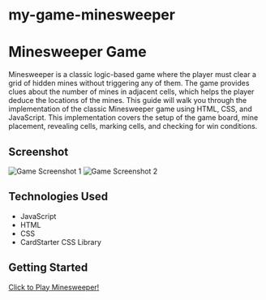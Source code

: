 # my-game-minesweeper



<!-- By the end of this guide, you will have a functional Minesweeper game that runs in a web browser. The implementation is divided into three parts: HTML for the structure, CSS for styling, and JavaScript for the game logic. Each part will be explained in detail, along with inline comments to help you understand the code.

Explanation!
HTML Structure:
We define a calculator container with a display and buttons for digits, operators, clear, and equals.

CSS Styling:
The body is styled to center the calculator on the screen.
The calculator is given a clean look with a white background, shadow, and rounded corners.
Buttons are styled with different colors for digits, operators, and functions.

JavaScript Logic:
We use constants to select elements from the DOM.
Variables store the current input, the first number, the second number, and the operator.
Event listeners handle button clicks:
Numbers are appended to the input string.
Operators store the first number and prepare for the second input.
The clear button resets everything.
The equals button performs the calculation and displays the result.
Functions handle displaying values and performing calculations based on the selected operator.

Diagram!

![alt text](image.png)

![alt text](<Screenshot 2024-08-06 at 9.37.05 AM.png>) -->




# Minesweeper Game

Minesweeper is a classic logic-based game where the player must clear a grid of hidden mines without triggering any of them. The game provides clues about the number of mines in adjacent cells, which helps the player deduce the locations of the mines. This guide will walk you through the implementation of the classic Minesweeper game using HTML, CSS, and JavaScript. This implementation covers the setup of the game board, mine placement, revealing cells, marking cells, and checking for win conditions.

## Screenshot

![Game Screenshot 1](https://i.imgur.com/icBeVbp.png)
![Game Screenshot 2](https://i.imgur.com/Qmk8jOt.png)

## Technologies Used

- JavaScript
- HTML
- CSS
- CardStarter CSS Library

## Getting Started

[Click to Play Minesweeper!](https://olayusuf22.github.io/my-game-minesweeper/)
